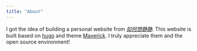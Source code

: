 ```yaml
---
title: "About"
---
```


I got the idea of building a personal website from [_如何想静静_](https://yihui.org/cn/2019/07/inner-peace/). This website is built based on [hugo](https://github.com/gohugoio/hugo) and theme [Maverick](https://maverick.canhtran.me/). I truly appreciate them and the open source environment!